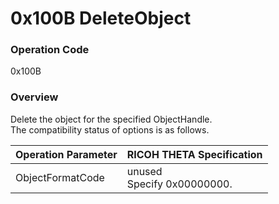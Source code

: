 # 0x100B DeleteObject

### Operation Code

0x100B

### Overview

Delete the object for the specified ObjectHandle.  
The compatibility status of options is as follows.

| Operation Parameter | RICOH THETA Specification |
|:--|:--|
| ObjectFormatCode | unused<br>Specify 0x00000000. |
